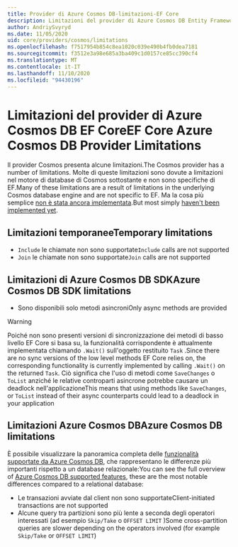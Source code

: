 ```yaml
---
title: Provider di Azure Cosmos DB-limitazioni-EF Core
description: Limitazioni del provider di Azure Cosmos DB Entity Framework Core rispetto ad altri provider
author: AndriySvyryd
ms.date: 11/05/2020
uid: core/providers/cosmos/limitations
ms.openlocfilehash: f7517954b854c8ea1020c039e490b4fb0dea7181
ms.sourcegitcommit: f3512e3a98e685a3ba409c1d0157ce85cc390cf4
ms.translationtype: MT
ms.contentlocale: it-IT
ms.lasthandoff: 11/10/2020
ms.locfileid: "94430196"
---
```

# <a name="ef-core-azure-cosmos-db-provider-limitations"></a><span data-ttu-id="b218b-103">Limitazioni del provider di Azure Cosmos DB EF Core</span><span class="sxs-lookup"><span data-stu-id="b218b-103">EF Core Azure Cosmos DB Provider Limitations</span></span>

<span data-ttu-id="b218b-104">Il provider Cosmos presenta alcune limitazioni.</span><span class="sxs-lookup"><span data-stu-id="b218b-104">The Cosmos provider has a number of limitations.</span></span> <span data-ttu-id="b218b-105">Molte di queste limitazioni sono dovute a limitazioni nel motore di database di Cosmos sottostante e non sono specifiche di EF.</span><span class="sxs-lookup"><span data-stu-id="b218b-105">Many of these limitations are a result of limitations in the underlying Cosmos database engine and are not specific to EF.</span></span> <span data-ttu-id="b218b-106">Ma la cosa più semplice [non è stata ancora implementata](https://github.com/dotnet/efcore/issues?page=1&q=is%3Aissue+is%3Aopen+Cosmos+in%3Atitle+label%3Atype-enhancement+sort%3Areactions-%2B1-desc).</span><span class="sxs-lookup"><span data-stu-id="b218b-106">But most simply [haven't been implemented yet](https://github.com/dotnet/efcore/issues?page=1&q=is%3Aissue+is%3Aopen+Cosmos+in%3Atitle+label%3Atype-enhancement+sort%3Areactions-%2B1-desc).</span></span>

## <a name="temporary-limitations"></a><span data-ttu-id="b218b-107">Limitazioni temporanee</span><span class="sxs-lookup"><span data-stu-id="b218b-107">Temporary limitations</span></span>

- <span data-ttu-id="b218b-108">`Include` le chiamate non sono supportate</span><span class="sxs-lookup"><span data-stu-id="b218b-108">`Include` calls are not supported</span></span>
- <span data-ttu-id="b218b-109">`Join` le chiamate non sono supportate</span><span class="sxs-lookup"><span data-stu-id="b218b-109">`Join` calls are not supported</span></span>

## <a name="azure-cosmos-db-sdk-limitations"></a><span data-ttu-id="b218b-110">Limitazioni di Azure Cosmos DB SDK</span><span class="sxs-lookup"><span data-stu-id="b218b-110">Azure Cosmos DB SDK limitations</span></span>

- <span data-ttu-id="b218b-111">Sono disponibili solo metodi asincroni</span><span class="sxs-lookup"><span data-stu-id="b218b-111">Only async methods are provided</span></span>

> [!WARNING]
> <span data-ttu-id="b218b-112">Poiché non sono presenti versioni di sincronizzazione dei metodi di basso livello EF Core si basa su, la funzionalità corrispondente è attualmente implementata chiamando `.Wait()` sull'oggetto restituito `Task` .</span><span class="sxs-lookup"><span data-stu-id="b218b-112">Since there are no sync versions of the low level methods EF Core relies on, the corresponding functionality is currently implemented by calling `.Wait()` on the returned `Task`.</span></span> <span data-ttu-id="b218b-113">Ciò significa che l'uso di metodi come `SaveChanges` o `ToList` anziché le relative controparti asincrone potrebbe causare un deadlock nell'applicazione</span><span class="sxs-lookup"><span data-stu-id="b218b-113">This means that using methods like `SaveChanges`, or `ToList` instead of their async counterparts could lead to a deadlock in your application</span></span>

## <a name="azure-cosmos-db-limitations"></a><span data-ttu-id="b218b-114">Limitazioni Azure Cosmos DB</span><span class="sxs-lookup"><span data-stu-id="b218b-114">Azure Cosmos DB limitations</span></span>

<span data-ttu-id="b218b-115">È possibile visualizzare la panoramica completa delle [funzionalità supportate da Azure Cosmos DB](/azure/cosmos-db/modeling-data), che rappresentano le differenze più importanti rispetto a un database relazionale:</span><span class="sxs-lookup"><span data-stu-id="b218b-115">You can see the full overview of [Azure Cosmos DB supported features](/azure/cosmos-db/modeling-data), these are the most notable differences compared to a relational database:</span></span>

- <span data-ttu-id="b218b-116">Le transazioni avviate dal client non sono supportate</span><span class="sxs-lookup"><span data-stu-id="b218b-116">Client-initiated transactions are not supported</span></span>
- <span data-ttu-id="b218b-117">Alcune query tra partizioni sono più lente a seconda degli operatori interessati (ad esempio `Skip/Take` o `OFFSET LIMIT` )</span><span class="sxs-lookup"><span data-stu-id="b218b-117">Some cross-partition queries are slower depending on the operators involved (for example `Skip/Take` or `OFFSET LIMIT`)</span></span>
